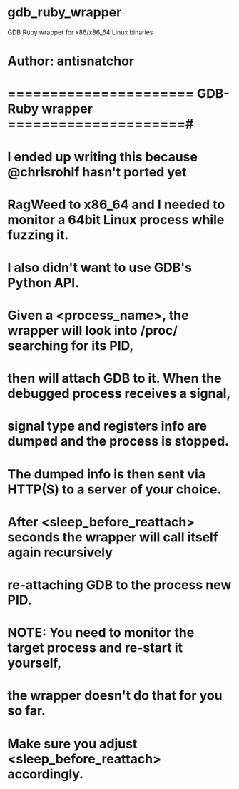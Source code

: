 gdb_ruby_wrapper
================

GDB Ruby wrapper for x86/x86_64 Linux binaries

# Author: antisnatchor

# ====================== GDB-Ruby wrapper =====================#
# I ended up writing this because @chrisrohlf hasn't ported yet
# RagWeed to x86_64 and I needed to monitor a 64bit Linux process while fuzzing it.
# I also didn't want to use GDB's Python API.
#
# Given a <process_name>, the wrapper will look into /proc/ searching for its PID,
# then will attach GDB to it. When the debugged process receives a signal,
# signal type and registers info are dumped and the process is stopped.
# The dumped info is then sent via HTTP(S) to a server of your choice.
# After <sleep_before_reattach> seconds the wrapper will call itself again recursively
# re-attaching GDB to the process new PID.
#
# NOTE: You need to monitor the target process and re-start it yourself,
# the wrapper doesn't do that for you so far. 
# Make sure you adjust <sleep_before_reattach> accordingly.

